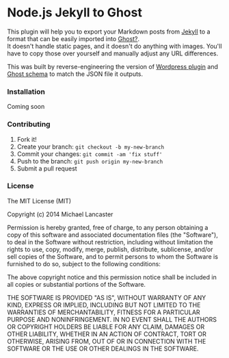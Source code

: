 Node.js Jekyll to Ghost
======================

This plugin will help you to export your Markdown posts from [Jekyll](http://jekyllrb.com) to a format that can be easily imported into [Ghost?](http://ghost.org). <br> 
It doesn't handle static pages, and it doesn't do anything with images. You'll have to copy those over yourself and manually adjust any URL differences.

This was built by reverse-engineering the version of [Wordpress plugin](https://github.com/redwallhp/Jekyll-to-Ghost/) and  [Ghost schema](https://github.com/TryGhost/Ghost/blob/master/core/server/data/schema.js) to match the JSON file it outputs.


### Installation

Coming soon

### Contributing
 
1. Fork it!
2. Create your branch: `git checkout -b my-new-branch`
3. Commit your changes: `git commit -am 'fix stuff'`
4. Push to the branch: `git push origin my-new-branch`
5. Submit a pull request


### License

The MIT License (MIT)

Copyright (c) 2014 Michael Lancaster

Permission is hereby granted, free of charge, to any person obtaining a copy
of this software and associated documentation files (the "Software"), to deal
in the Software without restriction, including without limitation the rights
to use, copy, modify, merge, publish, distribute, sublicense, and/or sell
copies of the Software, and to permit persons to whom the Software is
furnished to do so, subject to the following conditions:

The above copyright notice and this permission notice shall be included in all
copies or substantial portions of the Software.

THE SOFTWARE IS PROVIDED "AS IS", WITHOUT WARRANTY OF ANY KIND, EXPRESS OR
IMPLIED, INCLUDING BUT NOT LIMITED TO THE WARRANTIES OF MERCHANTABILITY,
FITNESS FOR A PARTICULAR PURPOSE AND NONINFRINGEMENT. IN NO EVENT SHALL THE
AUTHORS OR COPYRIGHT HOLDERS BE LIABLE FOR ANY CLAIM, DAMAGES OR OTHER
LIABILITY, WHETHER IN AN ACTION OF CONTRACT, TORT OR OTHERWISE, ARISING FROM,
OUT OF OR IN CONNECTION WITH THE SOFTWARE OR THE USE OR OTHER DEALINGS IN THE
SOFTWARE.



